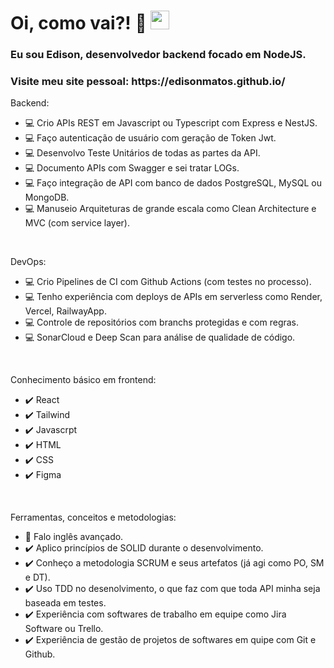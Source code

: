 <h1 align="left">Oi, como vai?! 👋 <img src="https://raw.githubusercontent.com/kaueMarques/kaueMarques/master/hi.gif" height="30px" width="30px"></h1>
<h3 align="left">Eu sou Edison, desenvolvedor backend focado em NodeJS.</h3>
<h3 align="left">Visite meu site pessoal: https://edisonmatos.github.io/</h3>
Backend:

<br>

- 💻 Crio APIs REST em Javascript ou Typescript com Express e NestJS.
- 💻 Faço autenticação de usuário com geração de Token Jwt.
- 💻 Desenvolvo Teste Unitários de todas as partes da API.
- 💻 Documento APIs com Swagger e sei tratar LOGs.
- 💻 Faço integração de API com banco de dados PostgreSQL, MySQL ou MongoDB.
- 💻 Manuseio Arquiteturas de grande escala como Clean Architecture e MVC (com service layer).

<br>

DevOps:

- 💻 Crio Pipelines de CI com Github Actions (com testes no processo).
- 💻 Tenho experiência com deploys de APIs em serverless como Render, Vercel, RailwayApp.
- 💻 Controle de repositórios com branchs protegidas e com regras.
- 💻 SonarCloud e Deep Scan para análise de qualidade de código.

<br>

Conhecimento básico em frontend:
- ✔️ React
- ✔️ Tailwind
- ✔️ Javascrpt
- ✔️ HTML
- ✔️ CSS
- ✔️ Figma

<br>

Ferramentas, conceitos e metodologias:

- 💬 Falo inglês avançado.
- ✔️ Aplico princípios de SOLID durante o desenvolvimento.
- ✔️ Conheço a metodologia SCRUM e seus artefatos (já agi como PO, SM e DT).
- ✔️ Uso TDD no desenolvimento, o que faz com que toda API minha seja baseada em testes.
- ✔️ Experiência com softwares de trabalho em equipe como Jira Software ou Trello.
- ✔️ Experiência de gestão de projetos de softwares em quipe com Git e Github.
